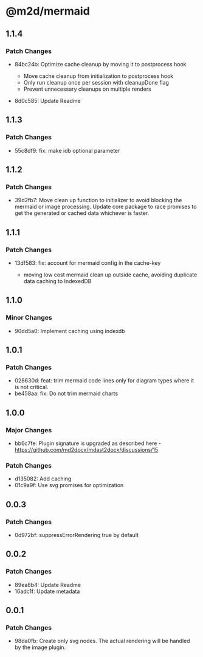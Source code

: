 # @m2d/mermaid

## 1.1.4

### Patch Changes

- 84bc24b: Optimize cache cleanup by moving it to postprocess hook

  - Move cache cleanup from initialization to postprocess hook
  - Only run cleanup once per session with cleanupDone flag
  - Prevent unnecessary cleanups on multiple renders

- 8d0c585: Update Readme

## 1.1.3

### Patch Changes

- 55c8df9: fix: make idb optional parameter

## 1.1.2

### Patch Changes

- 39d2fb7: Move clean up function to initializer to avoid blocking the mermaid or image processing. Update core package to race promises to get the generated or cached data whichever is faster.

## 1.1.1

### Patch Changes

- 13df583: fix: account for mermaid config in the cache-key

  - moving low cost mermaid clean up outside cache, avoiding duplicate data caching to IndexedDB

## 1.1.0

### Minor Changes

- 90dd5a0: Implement caching using indexdb

## 1.0.1

### Patch Changes

- 028630d: feat: trim mermaid code lines only for diagram types where it is not critical.
- be458aa: fix: Do not trim mermaid charts

## 1.0.0

### Major Changes

- bb6c7fe: Plugin signature is upgraded as described here - https://github.com/md2docx/mdast2docx/discussions/15

### Patch Changes

- d135082: Add caching
- 01c9a9f: Use svg promises for optimization

## 0.0.3

### Patch Changes

- 0d972bf: suppressErrorRendering true by default

## 0.0.2

### Patch Changes

- 89ea8b4: Update Readme
- 16adc1f: Update metadata

## 0.0.1

### Patch Changes

- 98da0fb: Create only svg nodes. The actual rendering will be handled by the image plugin.
